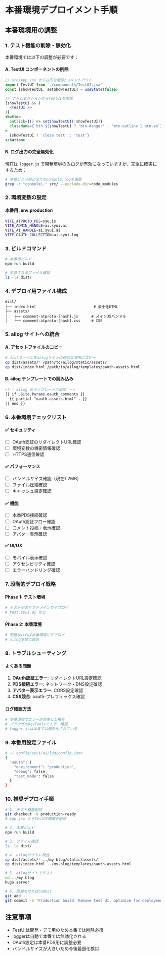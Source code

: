 # 本番環境デプロイメント手順

## 本番環境用の調整

### 1. テスト機能の削除・無効化

本番環境では以下の調整が必要です：

#### A. TestUI コンポーネントの削除
```jsx
// src/App.jsx から以下を削除/コメントアウト
import TestUI from './components/TestUI.jsx'
const [showTestUI, setShowTestUI] = useState(false)

// ボトムセクションからTestUIを削除
{showTestUI && (
  <TestUI />
)}
<button
  onClick={() => setShowTestUI(!showTestUI)}
  className={`btn ${showTestUI ? 'btn-danger' : 'btn-outline'} btn-sm`}
>
  {showTestUI ? 'close test' : 'test'}
</button>
```

#### B. ログ出力の完全無効化
現在は `logger.js` で開発環境のみログが有効になっていますが、完全に確実にするため：

```bash
# 本番ビルド前に全てのconsole.logを確認
grep -r "console\." src/ --exclude-dir=node_modules
```

### 2. 環境変数の設定

#### 本番用 .env.production
```bash
VITE_ATPROTO_PDS=syu.is
VITE_ADMIN_HANDLE=ai.syui.ai  
VITE_AI_HANDLE=ai.syui.ai
VITE_OAUTH_COLLECTION=ai.syui.log
```

### 3. ビルドコマンド

```bash
# 本番用ビルド
npm run build

# 生成されるファイル確認
ls -la dist/
```

### 4. デプロイ用ファイル構成

```
dist/
├── index.html                          # 最小化HTML
├── assets/
│   ├── comment-atproto-[hash].js      # メインJSバンドル
│   └── comment-atproto-[hash].css     # CSS
```

### 5. ailog サイトへの統合

#### A. アセットファイルのコピー
```bash
# distファイルをailogサイトの適切な場所にコピー
cp dist/assets/* /path/to/ailog/static/assets/
cp dist/index.html /path/to/ailog/templates/oauth-assets.html
```

#### B. ailog テンプレートでの読み込み
```html
<!-- ailog のテンプレートに追加 -->
{{ if .Site.Params.oauth_comments }}
  {{ partial "oauth-assets.html" . }}
{{ end }}
```

### 6. 本番環境チェックリスト

#### ✅ セキュリティ
- [ ] OAuth認証のリダイレクトURL確認
- [ ] 環境変数の機密情報確認
- [ ] HTTPS通信確認

#### ✅ パフォーマンス  
- [ ] バンドルサイズ確認（現在1.2MB）
- [ ] ファイル圧縮確認
- [ ] キャッシュ設定確認

#### ✅ 機能
- [ ] 本番PDS接続確認
- [ ] OAuth認証フロー確認
- [ ] コメント投稿・表示確認
- [ ] アバター表示確認

#### ✅ UI/UX
- [ ] モバイル表示確認
- [ ] アクセシビリティ確認
- [ ] エラーハンドリング確認

### 7. 段階的デプロイ戦略

#### Phase 1: テスト環境
```bash
# テスト用のサブドメインでデプロイ
# test.syui.ai など
```

#### Phase 2: 本番環境
```bash
# 問題なければ本番環境にデプロイ
# ailog本体に統合
```

### 8. トラブルシューティング

#### よくある問題
1. **OAuth認証エラー**: リダイレクトURL設定確認
2. **PDS接続エラー**: ネットワーク・DNS設定確認  
3. **アバター表示エラー**: CORS設定確認
4. **CSS競合**: oauth-プレフィックス確認

#### ログ確認方法
```bash
# 本番環境でエラーが発生した場合
# ブラウザのDevToolsでエラー確認
# logger.jsは本番では無効化されている
```

### 9. 本番用設定ファイル

```bash
# ~/.config/syui/ai/log/config.json
{
  "oauth": {
    "environment": "production",
    "debug": false,
    "test_mode": false
  }
}
```

### 10. 推奨デプロイ手順

```bash
# 1. テスト機能削除
git checkout -b production-ready
# App.jsx からTestUI関連を削除

# 2. 本番ビルド
npm run build

# 3. ファイル確認
ls -la dist/

# 4. ailogサイトに統合
cp dist/assets/* ../my-blog/static/assets/
cp dist/index.html ../my-blog/templates/oauth-assets.html

# 5. ailogサイトでテスト
cd ../my-blog
hugo server

# 6. 問題なければcommit
git add .
git commit -m "Production build: Remove test UI, optimize for deployment"
```

## 注意事項

- TestUIは開発・デモ用のため本番では削除必須
- loggerは自動で本番では無効化される
- OAuth設定は本番PDS用に調整必要
- バンドルサイズが大きいため今後最適化検討